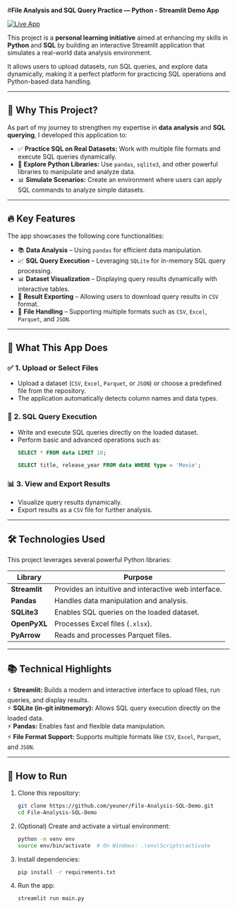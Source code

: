 #**File Analysis and SQL Query Practice — Python - Streamlit Demo App**

[![Live App](https://img.shields.io/badge/LIVE%20APP-CLICK%20TO%20VIEW-green?style=for-the-badge)](https://todoodddoooddo-app-url.com)

This project is a **personal learning initiative** aimed at enhancing my skills in **Python** and **SQL** by building an interactive Streamlit application that simulates a real-world data analysis environment. 

It allows users to upload datasets, run SQL queries, and explore data dynamically, making it a perfect platform for practicing SQL operations and Python-based data handling.

---

## 🎯 **Why This Project?**

As part of my journey to strengthen my expertise in **data analysis** and **SQL querying**, I developed this application to:

- ✅ **Practice SQL on Real Datasets:** Work with multiple file formats and execute SQL queries dynamically.  
- 🎯 **Explore Python Libraries:** Use `pandas`, `sqlite3`, and other powerful libraries to manipulate and analyze data.  
- 📊 **Simulate Scenarios:** Create an environment where users can apply SQL commands to analyze simple datasets.  

---

## 🔥 **Key Features**

The app showcases the following core functionalities:

- 📚 **Data Analysis** – Using `pandas` for efficient data manipulation.  
- 📈 **SQL Query Execution** – Leveraging `SQLite` for in-memory SQL query processing.  
- 📊 **Dataset Visualization** – Displaying query results dynamically with interactive tables.  
- 💾 **Result Exporting** – Allowing users to download query results in `CSV` format.  
- 🔎 **File Handling** – Supporting multiple formats such as `CSV`, `Excel`, `Parquet`, and `JSON`.

---

## 📝 **What This App Does**

### ✅ **1. Upload or Select Files**
- Upload a dataset (`CSV`, `Excel`, `Parquet`, or `JSON`) or choose a predefined file from the repository.
- The application automatically detects column names and data types.

### 📝 **2. SQL Query Execution**
- Write and execute SQL queries directly on the loaded dataset.
- Perform basic and advanced operations such as:
    ```sql
    SELECT * FROM data LIMIT 10;
    ```
    ```sql
    SELECT title, release_year FROM data WHERE type = 'Movie';
    ```

### 📊 **3. View and Export Results**
- Visualize query results dynamically.
- Export results as a `CSV` file for further analysis.

---

## 🛠️ **Technologies Used**

This project leverages several powerful Python libraries:

| Library    | Purpose                                           |
|------------|---------------------------------------------------|
| **Streamlit**  | Provides an intuitive and interactive web interface. |
| **Pandas**     | Handles data manipulation and analysis.          |
| **SQLite3**    | Enables SQL queries on the loaded dataset.        |
| **OpenPyXL**   | Processes Excel files (`.xlsx`).                  |
| **PyArrow**    | Reads and processes Parquet files.                |

---

## 📚 **Technical Highlights**

⚡️ **Streamlit:** Builds a modern and interactive interface to upload files, run queries, and display results.  
⚡️ **SQLite (in-git initmemory):** Allows SQL query execution directly on the loaded data.  
⚡️ **Pandas:** Enables fast and flexible data manipulation.  
⚡️ **File Format Support:** Supports multiple formats like `CSV`, `Excel`, `Parquet`, and `JSON`.

---

## 📂 How to Run

1. Clone this repository:
   ```bash
   git clone https://github.com/yeuner/File-Analysis-SQL-Demo.git
   cd File-Analysis-SQL-Demo
   ```

2. (Optional) Create and activate a virtual environment:
   ```bash
   python -m venv env
   source env/bin/activate  # On Windows: .\env\Scripts\activate
   ```

3. Install dependencies:
   ```bash
   pip install -r requirements.txt
   ```

4. Run the app:
   ```bash
   streamlit run main.py
   ```

